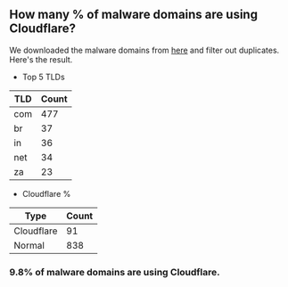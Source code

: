 ## How many % of malware domains are using Cloudflare?


We downloaded the malware domains from [here](https://urlhaus.abuse.ch) and filter out duplicates.
Here's the result.


[//]: # (start replacement)


- Top 5 TLDs

| TLD | Count |
| --- | --- |
| com | 477 |
| br | 37 |
| in | 36 |
| net | 34 |
| za | 23 |


- Cloudflare %

| Type | Count |
| --- | --- |
| Cloudflare | 91 |
| Normal | 838 |


### 9.8% of malware domains are using Cloudflare.